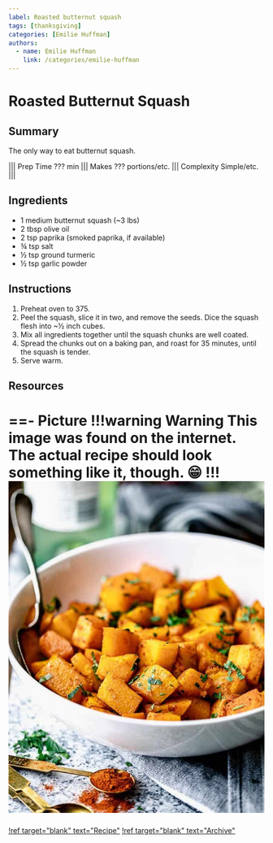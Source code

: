 ```yaml
---
label: Roasted butternut squash
tags: [thanksgiving]
categories: [Emilie Huffman]
authors:
  - name: Emilie Huffman
    link: /categories/emilie-huffman
---
```


# Roasted Butternut Squash
## Summary
The only way to eat butternut squash.

||| Prep Time
??? min
||| Makes
??? portions/etc.
||| Complexity
Simple/etc.
|||

## Ingredients
- 1 medium butternut squash (~3 lbs)
- 2 tbsp olive oil
- 2 tsp paprika (smoked paprika, if available)
- ¾ tsp salt
- ½ tsp ground turmeric
- ½ tsp garlic powder

## Instructions
1. Preheat oven to 375.
2. Peel the squash, slice it in two, and remove the seeds. Dice the squash flesh into ~½ inch cubes.
3. Mix all ingredients together until the squash chunks are well coated.
4. Spread the chunks out on a baking pan, and roast for 35 minutes, until the squash is tender.
5. Serve warm.

## Resources
==- Picture
!!!warning Warning
This image was found on the internet. The actual recipe should look something like it, though. 😁
!!!
![](/static/banners/tmp/roasted-butternut-squash.jpg)
===
[!ref target="blank" text="Recipe"](https://www.healthyseasonalrecipes.com/roasted-butternut-squash-smoked-paprika-turmeric/)
[!ref target="blank" text="Archive"](https://archive.is/hThP9)
